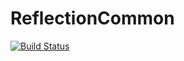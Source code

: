 # ReflectionCommon

[![Build Status](https://travis-ci.org/phpDocumentor/ReflectionCommon.svg?branch=master)](https://travis-ci.org/phpDocumentor/ReflectionCommon)
